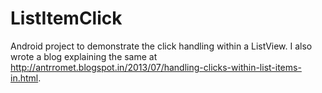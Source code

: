 ListItemClick
=============

Android project to demonstrate the click handling within a ListView. I also wrote a blog explaining the same at http://antrromet.blogspot.in/2013/07/handling-clicks-within-list-items-in.html.
